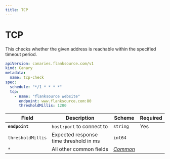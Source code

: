 ```yaml
---
title: TCP
---
```


# <Icon name="network"/> TCP

This checks whether the given address is reachable within the specified timeout period.

```yaml
apiVersion: canaries.flanksource.com/v1
kind: Canary
metadata:
  name: tcp-check
spec:
  schedule: "*/1 * * * *"
  tcp:
    - name: "flanksource website"
      endpoint: www.flanksource.com:80
      thresholdMillis: 1200
```

| Field             | Description                            | Scheme                | Required |
| ----------------- | -------------------------------------- | --------------------- | -------- |
| **`endpoint`**    | `host:port`  to connect to             | `string`              | Yes      |
| `thresholdMillis` | Expected response time threshold in ms | `int64`               |          |
| `*`               | All other common fields                 | [*Common*](common) |          |
